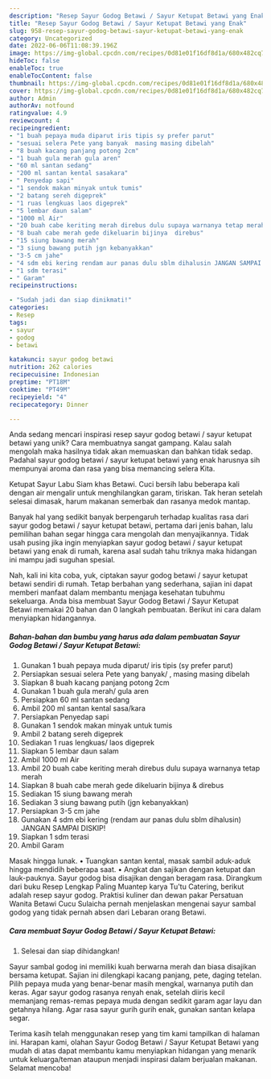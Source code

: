 ```yaml
---
description: "Resep Sayur Godog Betawi / Sayur Ketupat Betawi yang Enak"
title: "Resep Sayur Godog Betawi / Sayur Ketupat Betawi yang Enak"
slug: 958-resep-sayur-godog-betawi-sayur-ketupat-betawi-yang-enak
category: Uncategorized
date: 2022-06-06T11:08:39.196Z
image: https://img-global.cpcdn.com/recipes/0d81e01f16df8d1a/680x482cq70/sayur-godog-betawi-sayur-ketupat-betawi-foto-resep-utama.jpg
hideToc: false
enableToc: true
enableTocContent: false
thumbnail: https://img-global.cpcdn.com/recipes/0d81e01f16df8d1a/680x482cq70/sayur-godog-betawi-sayur-ketupat-betawi-foto-resep-utama.jpg
cover: https://img-global.cpcdn.com/recipes/0d81e01f16df8d1a/680x482cq70/sayur-godog-betawi-sayur-ketupat-betawi-foto-resep-utama.jpg
author: Admin
authorAv: notfound
ratingvalue: 4.9
reviewcount: 4
recipeingredient:
- "1 buah pepaya muda diparut iris tipis sy prefer parut"
- "sesuai selera Pete yang banyak  masing masing dibelah"
- "8 buah kacang panjang potong 2cm"
- "1 buah gula merah gula aren"
- "60 ml santan sedang"
- "200 ml santan kental sasakara"
- " Penyedap sapi"
- "1 sendok makan minyak untuk tumis"
- "2 batang sereh digeprek"
- "1 ruas lengkuas laos digeprek"
- "5 lembar daun salam"
- "1000 ml Air"
- "20 buah cabe keriting merah direbus dulu supaya warnanya tetap merah"
- "8 buah cabe merah gede dikeluarin bijinya  direbus"
- "15 siung bawang merah"
- "3 siung bawang putih jgn kebanyakkan"
- "3-5 cm jahe"
- "4 sdm ebi kering rendam aur panas dulu sblm dihalusin JANGAN SAMPAI DISKIP"
- "1 sdm terasi"
- " Garam"
recipeinstructions:

- "Sudah jadi dan siap dinikmati!"
categories:
- Resep
tags:
- sayur
- godog
- betawi

katakunci: sayur godog betawi 
nutrition: 262 calories
recipecuisine: Indonesian
preptime: "PT18M"
cooktime: "PT49M"
recipeyield: "4"
recipecategory: Dinner

---
```





Anda sedang mencari inspirasi resep sayur godog betawi / sayur ketupat betawi yang unik? Cara membuatnya sangat gampang. Kalau salah mengolah maka hasilnya tidak akan memuaskan dan bahkan tidak sedap. Padahal sayur godog betawi / sayur ketupat betawi yang enak harusnya sih mempunyai aroma dan rasa yang bisa memancing selera Kita.





Ketupat Sayur Labu Siam khas Betawi. Cuci bersih labu beberapa kali dengan air mengalir untuk menghilangkan garam, tiriskan. Tak heran setelah selesai dimasak, harum makanan semerbak dan rasanya medok mantap.

Banyak hal yang sedikit banyak berpengaruh terhadap kualitas rasa dari sayur godog betawi / sayur ketupat betawi, pertama dari jenis bahan, lalu pemilihan bahan segar hingga cara mengolah dan menyajikannya. Tidak usah pusing jika ingin menyiapkan sayur godog betawi / sayur ketupat betawi yang enak di rumah, karena asal sudah tahu triknya maka hidangan ini mampu jadi suguhan spesial.






Nah, kali ini kita coba, yuk, ciptakan sayur godog betawi / sayur ketupat betawi sendiri di rumah. Tetap berbahan yang sederhana, sajian ini dapat memberi manfaat dalam membantu menjaga kesehatan tubuhmu sekeluarga. Anda bisa membuat Sayur Godog Betawi / Sayur Ketupat Betawi memakai 20 bahan dan 0 langkah pembuatan. Berikut ini cara dalam menyiapkan hidangannya.

<!--inarticleads1-->

##### Bahan-bahan dan bumbu yang harus ada dalam pembuatan Sayur Godog Betawi / Sayur Ketupat Betawi:

1. Gunakan 1 buah pepaya muda diparut/ iris tipis (sy prefer parut)
1. Persiapkan sesuai selera Pete yang banyak/ , masing masing dibelah
1. Siapkan 8 buah kacang panjang potong 2cm
1. Gunakan 1 buah gula merah/ gula aren
1. Persiapkan 60 ml santan sedang
1. Ambil 200 ml santan kental sasa/kara
1. Persiapkan  Penyedap sapi
1. Gunakan 1 sendok makan minyak untuk tumis
1. Ambil 2 batang sereh digeprek
1. Sediakan 1 ruas lengkuas/ laos digeprek
1. Siapkan 5 lembar daun salam
1. Ambil 1000 ml Air
1. Ambil 20 buah cabe keriting merah direbus dulu supaya warnanya tetap merah
1. Siapkan 8 buah cabe merah gede dikeluarin bijinya &amp; direbus
1. Sediakan 15 siung bawang merah
1. Sediakan 3 siung bawang putih (jgn kebanyakkan)
1. Persiapkan 3-5 cm jahe
1. Gunakan 4 sdm ebi kering (rendam aur panas dulu sblm dihalusin) JANGAN SAMPAI DISKIP!
1. Siapkan 1 sdm terasi
1. Ambil  Garam


Masak hingga lunak. • Tuangkan santan kental, masak sambil aduk-aduk hingga mendidih beberapa saat. • Angkat dan sajikan dengan ketupat dan lauk-pauknya. Sayur godog bisa disajikan dengan beragam rasa. Dirangkum dari buku Resep Lengkap Paling Muantep karya Tu&#39;tu Catering, berikut adalah resep sayur godog. Praktisi kuliner dan dewan pakar Persatuan Wanita Betawi Cucu Sulaicha pernah menjelaskan mengenai sayur sambal godog yang tidak pernah absen dari Lebaran orang Betawi. 

<!--inarticleads2-->

##### Cara membuat Sayur Godog Betawi / Sayur Ketupat Betawi:


1. Selesai dan siap dihidangkan!

Sayur sambal godog ini memiliki kuah berwarna merah dan biasa disajikan bersama ketupat. Sajian ini dilengkapi kacang panjang, pete, daging tetelan. Pilih pepaya muda yang benar-benar masih mengkal, warnanya putih dan keras. Agar sayur godog rasanya renyah enak, setelah diiris kecil memanjang remas-remas pepaya muda dengan sedikit garam agar layu dan getahnya hilang. Agar rasa sayur gurih gurih enak, gunakan santan kelapa segar. 

Terima kasih telah menggunakan resep yang tim kami tampilkan di halaman ini. Harapan kami, olahan Sayur Godog Betawi / Sayur Ketupat Betawi yang mudah di atas dapat membantu kamu menyiapkan hidangan yang menarik untuk keluarga/teman ataupun menjadi inspirasi dalam berjualan makanan. Selamat mencoba!

